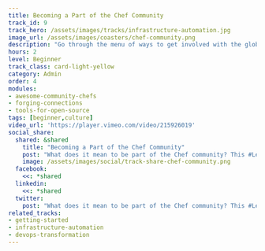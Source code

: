 ```yaml
---
title: Becoming a Part of the Chef Community
track_id: 9
track_hero: /assets/images/tracks/infrastructure-automation.jpg
image_url: /assets/images/coasters/chef-community.png
description: "Go through the menu of ways to get involved with the global Chef community, and find out how to build a community within your own organization. Learn about Chef Supermarket, messaging tools, and in-house groups as ways to meet and work with other Chefs."
hours: 2
level: Beginner
track_class: card-light-yellow
category: Admin
order: 4
modules:
- awesome-community-chefs
- forging-connections
- tools-for-open-source
tags: [beginner,culture]
video_url: 'https://player.vimeo.com/video/215926019'
social_share:
  shared: &shared
    title: "Becoming a Part of the Chef Community"
    post: "What does it mean to be part of the Chef community? This #LearnChef track breaks it down: learn.chef.io"
    image: /assets/images/social/track-share-chef-community.png
  facebook:
    <<: *shared
  linkedin:
    <<: *shared
  twitter:
    post: "What does it mean to be part of the Chef community? This #LearnChef track breaks it down."
related_tracks:
- getting-started
- infrastructure-automation
- devops-transformation
---
```

